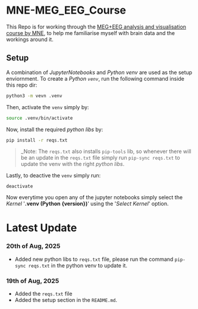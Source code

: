 # MNE-MEG_EEG_Course
This Repo is for working through the [MEG+EEG analysis and visualisation course by MNE](https://mne.tools/stable/auto_tutorials/index.html), to help me familiarise myself with brain data and the workings around it.


## Setup

A combination of *JupyterNotebooks* and *Python venv* are used as the setup enviornment. To create a *Python `venv`*, run the following command inside this repo dir:
```bash
python3 -m vevn .venv
```
Then, activate the `venv` simply by:
```bash
source .venv/bin/activate
```
Now, install the required *python libs* by:
```bash
pip install -r reqs.txt
```
> _Note: The `reqs.txt` also installs `pip-tools` lib, so whenever there will be an update in the `reqs.txt` file simply run `pip-sync reqs.txt` to update the venv with the right *python libs*.

Lastly, to deactive the `venv` simply run:
```
deactivate
```

Now everytime you open any of the jupyter notebooks simply select the *Kernel* '__.venv (Python {version})__' using the '*Select Kernel*' option.

# Latest Update
### 20th of Aug, 2025
- Added new python libs to `reqs.txt` file, please run the command `pip-sync reqs.txt` in the python venv to update it.
### 19th of Aug, 2025
- Added the `reqs.txt` file
- Added the setup section in the `README.md`.

